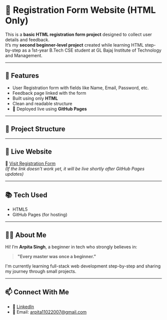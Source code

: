 # 📝 Registration Form Website (HTML Only)

This is a **basic HTML registration form project** designed to collect user details and feedback.  
It’s my **second beginner-level project** created while learning HTML step-by-step as a 1st-year B.Tech CSE student at GL Bajaj Institute of Technology and Management.

---

## 🌟 Features

- User Registration form with fields like Name, Email, Password, etc.
- Feedback page linked with the form
- Built using only **HTML**
- Clean and readable structure
- 🚀 Deployed live using **GitHub Pages**

---

## 📂 Project Structure


---

## 🚀 Live Website

🔗 [Visit Registration Form](https://arpita110207.github.io/registration-form-html/)  
_(If the link doesn't work yet, it will be live shortly after GitHub Pages updates)_

---

## 📚 Tech Used

- HTML5
- GitHub Pages (for hosting)

---

## 🙋‍♀️ About Me

Hi! I’m **Arpita Singh**, a beginner in tech who strongly believes in:

> **"Every master was once a beginner."**

I'm currently learning full-stack web development step-by-step and sharing my journey through small projects.

---

## 📫 Connect With Me

- 💼 [LinkedIn](https://www.linkedin.com/in/arpita-btech-cse)
- 📧 Email: arpita11022007@gmail.com
